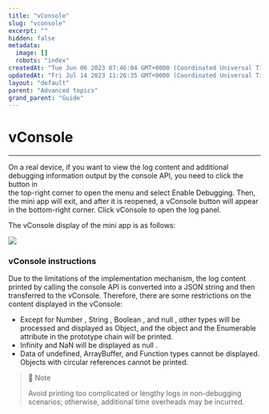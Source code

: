 ```yaml
---
title: "vConsole"
slug: "vconsole"
excerpt: ""
hidden: false
metadata: 
  image: []
  robots: "index"
createdAt: "Tue Jun 06 2023 07:46:04 GMT+0000 (Coordinated Universal Time)"
updatedAt: "Fri Jul 14 2023 11:26:35 GMT+0000 (Coordinated Universal Time)"
layout: "default"
parent: "Advanced topics"
grand_parent: "Guide"
---
```

# vConsole 
*** 
On a real device, if you want to view the log content and additional debugging information output by the console API, you need to click the button in  
the top-right corner to open the menu and select Enable Debugging. Then, the mini app will exit, and after it is reopened, a vConsole button will appear in the bottom-right corner. Click vConsole to open the log panel.

The vConsole display of the mini app is as follows:

![](https://files.readme.io/cd81523-vConsole.png)

### vConsole instructions

Due to the limitations of the implementation mechanism, the log content printed by calling the console API is converted into a JSON string and then transferred to the vConsole. Therefore, there are some restrictions on the content displayed in the vConsole:

- Except for Number , String , Boolean , and null , other types will be processed and displayed as Object, and the object and the Enumerable  
  attribute in the prototype chain will be printed.
- Infinity and NaN will be displayed as null .
- Data of undefined, ArrayBuffer, and Function types cannot be displayed.  
  Objects with circular references cannot be printed.

> 📘 Note
> 
> Avoid printing too complicated or lengthy logs in non-debugging scenarios; otherwise, additional time overheads may be incurred.
